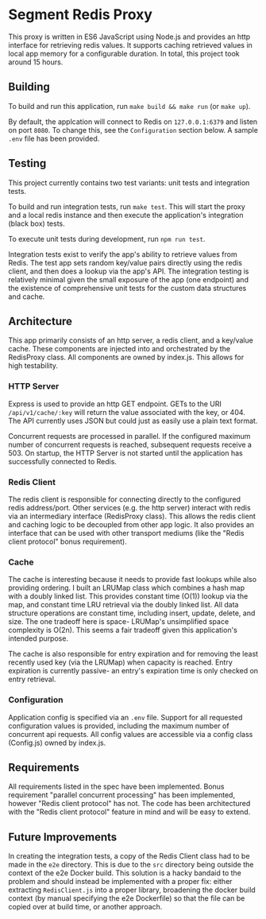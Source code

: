 # Segment Redis Proxy

This proxy is written in ES6 JavaScript using Node.js and provides an http interface for retrieving redis values. It supports caching retrieved values in local app memory for a configurable duration. In total, this project took around 15 hours.

## Building

To build and run this application, run `make build && make run` (or `make up`).

By default, the applcation will connect to Redis on `127.0.0.1:6379` and listen on port `8080`. To change this, see the `Configuration` section below. A sample `.env` file has been provided.

## Testing

This project currently contains two test variants: unit tests and integration tests.

To build and run integration tests, run `make test`. This will start the proxy and a local redis instance and then execute the application's integration (black box) tests.

To execute unit tests during development, run `npm run test`.

Integration tests exist to verify the app's ability to retrieve values from Redis. The test app sets random key/value pairs directly using the redis client, and then does a lookup via the app's API. The integration testing is relatively minimal given the small exposure of the app (one endpoint) and the existence of comprehensive unit tests for the custom data structures and cache.

## Architecture

This app primarily consists of an http server, a redis client, and a key/value cache. These components are injected into and orchestrated by the RedisProxy class. All components are owned by index.js. This allows for high testability.

### HTTP Server

Express is used to provide an http GET endpoint. GETs to the URI `/api/v1/cache/:key` will return the value associated with the key, or 404. The API currently uses JSON but could just as easily use a plain text format.

Concurrent requests are processed in parallel. If the configured maximum number of concurrent requests is reached, subsequent requests receive a 503. On startup, the HTTP Server is not started until the application has successfully connected to Redis.

### Redis Client

The redis client is responsible for connecting directly to the configured redis address/port. Other services (e.g. the http server) interact with redis via an intermediary interface (RedisProxy class). This allows the redis client and caching logic to be decoupled from other app logic. It also provides an interface that can be used with other transport mediums (like the "Redis client protocol" bonus requirement).

### Cache

The cache is interesting because it needs to provide fast lookups while also providing ordering. I built an LRUMap class which combines a hash map with a doubly linked list. This provides constant time (O(1)) lookup via the map, and constant time LRU retrieval via the doubly linked list. All data structure operations are constant time, including insert, update, delete, and size. The one tradeoff here is space- LRUMap's unsimplified space complexity is O(2n). This seems a fair tradeoff given this application's intended purpose.

The cache is also responsible for entry expiration and for removing the least recently used key (via the LRUMap) when capacity is reached. Entry expiration is currently passive- an entry's expiration time is only checked on entry retrieval.

### Configuration

Application config is specified via an `.env` file. Support for all requested configuration values is provided, including the maximum number of concurrent api requests. All config values are accessible via a config class (Config.js) owned by index.js.

## Requirements

All requirements listed in the spec have been implemented. Bonus requirement "parallel concurrent processing" has been implemented, however "Redis client protocol" has not. The code has been architectured with the "Redis client protocol" feature in mind and will be easy to extend.

## Future Improvements

In creating the integration tests, a copy of the Redis Client class had to be made in the `e2e` directory. This is due to the `src` directory being outside the context of the e2e Docker build. This solution is a hacky bandaid to the problem and should instead be implemented with a proper fix: either extracting `RedisClient.js` into a proper library, broadening the docker build context (by manual specifying the e2e Dockerfile) so that the file can be copied over at build time, or another approach.
